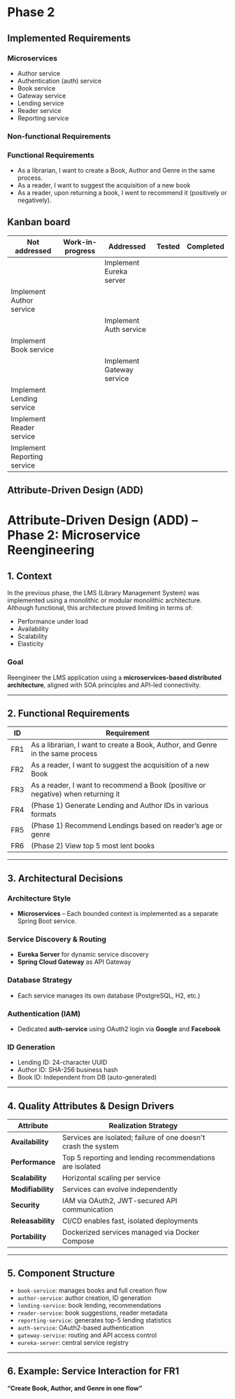 # Phase 2
## Implemented Requirements
### Microservices
- Author service
- Authentication (auth) service
- Book service
- Gateway service
- Lending service
- Reader service
- Reporting service

### Non-functional Requirements

### Functional Requirements
- As a librarian, I want to create a Book, Author and Genre in the same process.
- As a reader, I want to suggest the acquisition of a new book
- As a reader, upon returning a book, I went to recommend it (positively or negatively).

## Kanban board
| Not addressed               | Work-in-progress | Addressed                 | Tested | Completed |
|-----------------------------|------------------|---------------------------|--------|-----------|
|                             |                  | Implement Eureka server   |        |           |
| Implement Author service    |                  |                           |        |           |
|                             |                  | Implement Auth service    |        |           |
| Implement Book service      |                  |                           |        |           |
|                             |                  | Implement Gateway service |        |           |
| Implement Lending service   |                  |                           |        |           |
| Implement Reader service    |                  |                           |        |           |
| Implement Reporting service |                  |                           |        |           |

## Attribute-Driven Design (ADD)

# Attribute-Driven Design (ADD) – Phase 2: Microservice Reengineering

## 1. Context

In the previous phase, the LMS (Library Management System) was implemented using a monolithic or modular monolithic architecture. Although functional, this architecture proved limiting in terms of:

- Performance under load
- Availability
- Scalability
- Elasticity

### Goal
Reengineer the LMS application using a **microservices-based distributed architecture**, aligned with SOA principles and API-led connectivity.

---

## 2. Functional Requirements

| ID  | Requirement                                                                      |
|-----|----------------------------------------------------------------------------------|
| FR1 | As a librarian, I want to create a Book, Author, and Genre in the same process   |
| FR2 | As a reader, I want to suggest the acquisition of a new Book                     |
| FR3 | As a reader, I want to recommend a Book (positive or negative) when returning it |
| FR4 | (Phase 1) Generate Lending and Author IDs in various formats                     |
| FR5 | (Phase 1) Recommend Lendings based on reader’s age or genre                      |
| FR6 | (Phase 2) View top 5 most lent books                                             |

---

## 3. Architectural Decisions

### Architecture Style
- **Microservices** – Each bounded context is implemented as a separate Spring Boot service.

### Service Discovery & Routing
- **Eureka Server** for dynamic service discovery
- **Spring Cloud Gateway** as API Gateway

### Database Strategy
- Each service manages its own database (PostgreSQL, H2, etc.)

### Authentication (IAM)
- Dedicated **auth-service** using OAuth2 login via **Google** and **Facebook**

### ID Generation
- Lending ID: 24-character UUID
- Author ID: SHA-256 business hash
- Book ID: Independent from DB (auto-generated)

---

## 4. Quality Attributes & Design Drivers

| Attribute         | Realization Strategy                                           |
|-------------------|----------------------------------------------------------------|
| **Availability**  | Services are isolated; failure of one doesn't crash the system |
| **Performance**   | Top 5 reporting and lending recommendations are isolated       |
| **Scalability**   | Horizontal scaling per service                                 |
| **Modifiability** | Services can evolve independently                              |
| **Security**      | IAM via OAuth2, JWT-secured API communication                  |
| **Releasability** | CI/CD enables fast, isolated deployments                       |
| **Portability**   | Dockerized services managed via Docker Compose                 |

---

## 5. Component Structure

- `book-service`: manages books and full creation flow
- `author-service`: author creation, ID generation
- `lending-service`: book lending, recommendations
- `reader-service`: book suggestions, reader metadata
- `reporting-service`: generates top-5 lending statistics
- `auth-service`: OAuth2-based authentication
- `gateway-service`: routing and API access control
- `eureka-server`: central service registry

---

## 6. Example: Service Interaction for FR1

**“Create Book, Author, and Genre in one flow”**

